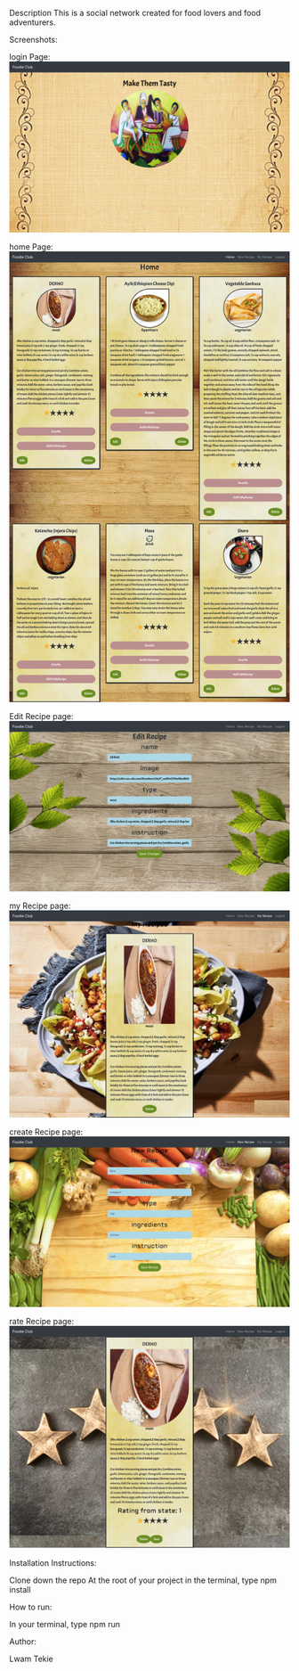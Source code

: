Description
This is a social network created for food lovers and food adventurers.

Screenshots:



login Page:
 ![loginpage](https://raw.githubusercontent.com/Lwamtekie/capstone/master/screenshot/screencapture-localhost-3000-auth-2019-08-16-22_51_20.png)


home Page:
![homepage](https://raw.githubusercontent.com/Lwamtekie/capstone/master/screenshot/screencapture-localhost-3000-home-2019-08-16-23_04_07.png)

Edit Recipe page:
![EditRecipe](https://raw.githubusercontent.com/Lwamtekie/capstone/master/screenshot/screencapture-localhost-3000-edit-recipe1-2019-08-16-22_52_27.png)


my Recipe page:
![MyRecipe](https://raw.githubusercontent.com/Lwamtekie/capstone/master/screenshot/screencapture-localhost-3000-my-2019-08-16-22_51_50.png)


create Recipe page:
![CreateRecipe](https://raw.githubusercontent.com/Lwamtekie/capstone/master/screenshot/screencapture-localhost-3000-new-2019-08-16-22_52_00.png)

rate Recipe page:
![Rate Recipe](https://raw.githubusercontent.com/Lwamtekie/capstone/master/screenshot/screencapture-localhost-3000-single-recipe1-2019-08-16-22_52_11.png)








Installation Instructions:

Clone down the repo At the root of your project in the terminal, type npm install





How to run:


In your terminal, type npm run



Author:

Lwam Tekie 



